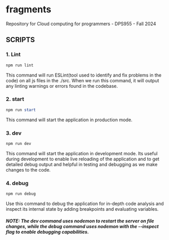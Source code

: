 # fragments

Repository for Cloud computing for programmers - DPS955 - Fall 2024

## SCRIPTS

### 1. Lint

```powershell
npm run lint
```

This command will run ESLint(tool used to identify and fix problems in the code) on all js files in the ./src. When we run this command, it will output any linting warnings or errors found in the codebase.

### 2. start

```powershell
npm run start
```

This command will start the application in production mode.

### 3. dev

```powershell
npm run dev
```

This command will start the application in development mode. Its useful during development to enable live reloading of the application and to get detailed debug output and helpful in testing and debugging as we make changes to the code.

### 4. debug

```powershell
npm run debug
```

Use this command to debug the application for in-depth code analysis and inspect its internal state by adding breakpoints and evaluating variables.

##### NOTE: The dev command uses nodemon to restart the server on file changes, while the debug command uses nodemon with the --inspect flag to enable debugging capabilities.
